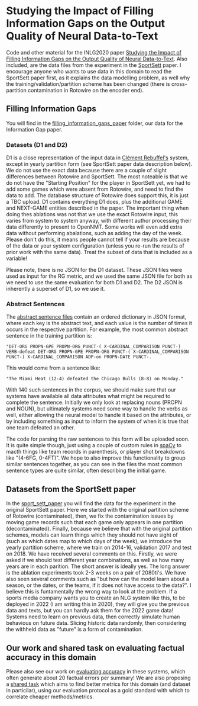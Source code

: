 # Studying the Impact of Filling Information Gaps on the Output Quality of Neural Data-to-Text
Code and other material for the INLG2020 paper [Studying the Impact of Filling Information Gaps on the Output Quality of Neural Data-to-Text](https://www.aclweb.org/anthology/2020.inlg-1.6/).  Also included, are the data files from the experiment in the [SportSett](https://github.com/nlgcat/sport_sett_basketball) paper.  I encourage anyone who wants to use data in this domain to read the SportSett paper first, as it explains the data modelling problem, as well why the training/validation/partition scheme has been changed (there is cross-partition contamination in Rotowire on the encoder end).

## Filling Information Gaps

You will find in the [filling_information_gaps_paper](https://github.com/nlgcat/adding_data/tree/main/filling_information_gaps_paper) folder, our data for the Information Gap paper.

### Datasets (D1 and D2)

D1 is a close representation of the input data in [Clément Rebuffel's](https://github.com/KaijuML/data-to-text-hierarchical) system, except in yearly partition form (see SportSett paper data description below).  We do not use the exact data because there are a couple of slight differences between Rotowire and SportSett.  The most noteable is that we do not have the "Starting Position" for the player in SportSett yet, we had to add some games which were absent from Rotowire, and need to find the data to add.  The database structure of Rotowire does support this, it is just a TBC upload.  D1 contains everything D1 does, plus the additional GAME and NEXT-GAME entities described in the paper.  The important thing when doing thes ablations was not that we use the exact Rotowire input, this varies from system to system anyway, with different author processing their data differently to present to OpenNMT.  Some works will even add extra data without performing abalations, such as adding the day of the week.  Please don't do this, it means people cannot tell if your results are because of the data or your system configuration (unless you re-run the results of prior work with the same data).  Treat the subset of data that is included as a variable!

Please note, there is no JSON for the D1 dataset.  These JSON files were used as input for the RG metric, and we used the same JSON file for both as we need to use the same evaluation for both D1 and D2.  The D2 JSON is inherently a superset of D1, so we use it.

### Abstract Sentences
The [abstract sentence files](https://github.com/nlgcat/adding_data/tree/main/filling_information_gaps_paper/abstract_sentence_count) contain an ordered dictionary in JSON format, where each key is the abstract text, and each value is the number of times it occurs in the respective partition.  For example, the most common abstract sentence in the training partition is:

    "DET-ORG PROPN-GPE PROPN-ORG PUNCT-( X-CARDINAL_COMPARISON PUNCT-) VERB-defeat DET-ORG PROPN-GPE PROPN-ORG PUNCT-( X-CARDINAL_COMPARISON PUNCT-) X-CARDINAL_COMPARISON ADP-on PROPN-DATE PUNCT-.

This would come from a sentence like:

    "The Miami Heat (12-4) defeated the Chicago Bulls (8-8) on Monday."

With 140 such sentences in the corpus, we should make sure that our systems have available all data attributes what might be required to complete the sentence.  Initially we only look at replacing nouns (PROPN and NOUN), but ultimately systems need some way to handle the verbs as well, either allowing the neural model to handle it based on the attributes, or by including something as input to inform the system of when it is true that one team defeated an other.

The code for parsing the raw sentences to this form will be uploaded soon.  It is quite simple though, just using a couple of custom rules in [spaCy](https://spacy.io/) to macth things like team records in parenthesis, or player shot breakdowns like "(4-6FG, 0-4FT)".  We hope to also improve this functionality to group similar sentences together, as you can see in the files the most common sentence types are quite similar, often describing the initial game.

## Datasets from the SportSett paper

In the [sport_sett_paper](https://github.com/nlgcat/adding_data/tree/main/sport_sett_paper) you will find the data for the experiment in the original SportSett paper.  Here we started with the original partition scheme of Rotowire (contaminated), then, we fix the contamination issues by moving game records such that each game only appears in one partition (decontaminated).  Finally, because we believe that with the original partition schemes, models can learn things which they should not have sight of (such as which dates map to which days of the week), we introduce the yearly partition scheme, where we train on 2014-16, validation 2017 and test on 2018.  We have received several comments on this.  Firstly, we were asked if we should test different year combinations, as well as how many years are in each parition.  The short answer is ideally yes.  The long answer is the ablation experiments took 2-3 weeks on a pair of 2080ti's.  We have also seen several comments such as "but how can the model learn about a season, or the dates, or the teams, if it does not have access to the data?".  I believe this is funtamentally the wrong way to look at the problem.  If a sports media company wants you to create an NLG system like this, to be deployed in 2022 (I am writing this in 2020), they will give you the previous data and texts, but you can hardly ask them for the 2022 game data!  Systems need to learn on previous data, then correctly simulate human behavious on future data.  Slicing historic data randomly, then considering the withheld data as "future" is a form of contamination.

## Our work and shared task on evaluating factual accuracy in this domain

Please also see our work on [evaluating accuracy](https://github.com/nlgcat/evaluating_accuracy) in these systems, which often generate about 20 factual errors per summary!  We are also proposing a [shared task](https://github.com/ehudreiter/accuracySharedTask) which aims to find better metrics for this domain (and dataset in particilar), using our evaluation protocol as a gold standard with which to correlate cheaper methods/metrics.


